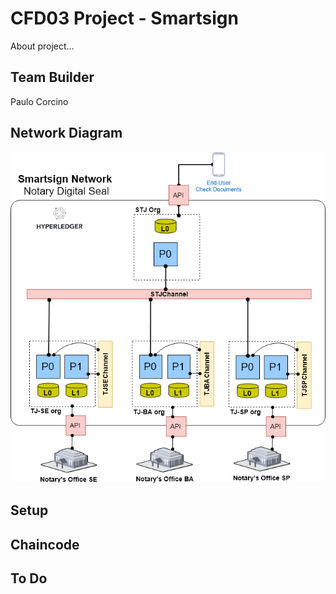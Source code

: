 # CFD03 Project - Smartsign
About project...

## Team Builder
Paulo Corcino

## Network Diagram
![Network Diagram](/smartsign/images/network.png)

## Setup


## Chaincode


## To Do

